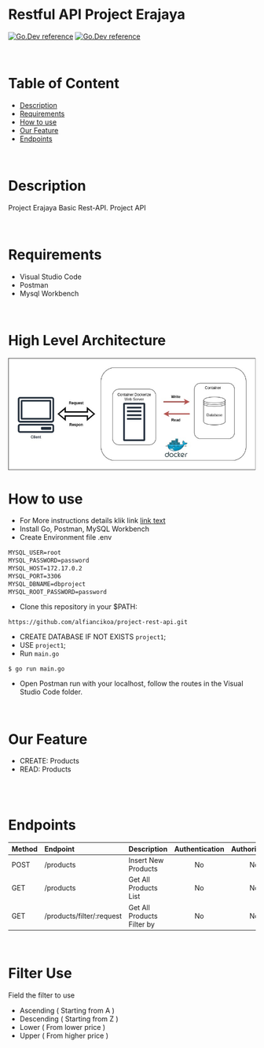 # Restful API Project Erajaya

[![Go.Dev reference](https://img.shields.io/badge/gorm-reference-blue?logo=go&logoColor=blue)](https://pkg.go.dev/gorm.io/gorm?tab=doc)
[![Go.Dev reference](https://img.shields.io/badge/echo-reference-blue?logo=go&logoColor=blue)](https://github.com/labstack/echo)

<br>

# Table of Content

- [Description](#description)
- [Requirements](#Requirements)
- [How to use](#how-to-use)
- [Our Feature](#Our-Feature)
- [Endpoints](#endpoints)

<br>


# Description

Project Erajaya Basic Rest-API.
Project API

<br>


# Requirements

* Visual Studio Code
* Postman
* Mysql Workbench


<br>

# High Level Architecture
<img src="https://github.com/alfiancikoa/project-rest-api/blob/main/img/HLA.jpg">

# How to use
- For More instructions details klik link <a href="https://github.com/alfiancikoa/project-rest-api/blob/main/instruction.txt">link text</a>
- Install Go, Postman, MySQL Workbench
- Create Environment file .env
```
MYSQL_USER=root
MYSQL_PASSWORD=password
MYSQL_HOST=172.17.0.2
MYSQL_PORT=3306
MYSQL_DBNAME=dbproject
MYSQL_ROOT_PASSWORD=password
```
- Clone this repository in your $PATH:
```
https://github.com/alfiancikoa/project-rest-api.git
```
* CREATE DATABASE IF NOT EXISTS `project1`;
* USE `project1`;
* Run `main.go`
```
$ go run main.go
```
* Open Postman run with your localhost, follow the routes in the Visual Studio Code folder.

<br>


# Our Feature
* CREATE: Products
* READ: Products

<br>
<br>

# Endpoints

| Method | Endpoint | Description| Authentication | Authorization
|:-----|:--------|:----------| :----------:| :----------:|
| POST  | /products | Insert New Products | No | No
| GET | /products | Get All Products List | No | No
| GET    | /products/filter/:request | Get All Products Filter by | No | No

<br>

# Filter Use

Field the filter to use
* Ascending ( Starting from A )
* Descending ( Starting from Z )
* Lower ( From lower price )
* Upper ( From higher price )

<br>
